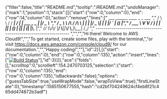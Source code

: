 {"filter":false,"title":"README.md","tooltip":"/README.md","undoManager":{"mark":1,"position":1,"stack":[[{"start":{"row":0,"column":0},"end":{"row":14,"column":0},"action":"remove","lines":["         ___        ______     ____ _                 _  ___  ","        / \\ \\      / / ___|   / ___| | ___  _   _  __| |/ _ \\ ","       / _ \\ \\ /\\ / /\\___ \\  | |   | |/ _ \\| | | |/ _` | (_) |","      / ___ \\ V  V /  ___) | | |___| | (_) | |_| | (_| |\\__, |","     /_/   \\_\\_/\\_/  |____/   \\____|_|\\___/ \\__,_|\\__,_|  /_/ "," ----------------------------------------------------------------- ","","","Hi there! Welcome to AWS Cloud9!","","To get started, create some files, play with the terminal,","or visit https://docs.aws.amazon.com/console/cloud9/ for our documentation.","","Happy coding!",""],"id":2}],[{"start":{"row":0,"column":0},"end":{"row":0,"column":135},"action":"insert","lines":["[![Build Status](https://travis-ci.org/tidders2000/tidders2000mag.svg?branch=master)](https://travis-ci.org/tidders2000/tidders2000mag)"],"id":3}]]},"ace":{"folds":[],"scrolltop":0,"scrollleft":154.2470703125,"selection":{"start":{"row":0,"column":135},"end":{"row":0,"column":135},"isBackwards":false},"options":{"guessTabSize":true,"useWrapMode":false,"wrapToView":true},"firstLineState":0},"timestamp":1585150677555,"hash":"cd2bf704249624cf4eb8f21c465dd474872b3adf"}